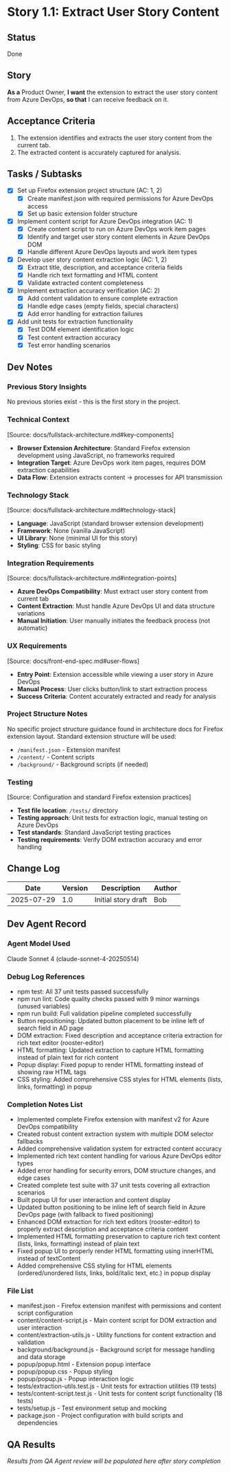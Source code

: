 # Story 1.1: Extract User Story Content

## Status
Done

## Story
**As a** Product Owner,
**I want** the extension to extract the user story content from Azure DevOps,
**so that** I can receive feedback on it.

## Acceptance Criteria
1. The extension identifies and extracts the user story content from the current tab.
2. The extracted content is accurately captured for analysis.

## Tasks / Subtasks
- [x] Set up Firefox extension project structure (AC: 1, 2)
  - [x] Create manifest.json with required permissions for Azure DevOps access
  - [x] Set up basic extension folder structure
- [x] Implement content script for Azure DevOps integration (AC: 1)
  - [x] Create content script to run on Azure DevOps work item pages
  - [x] Identify and target user story content elements in Azure DevOps DOM
  - [x] Handle different Azure DevOps layouts and work item types
- [x] Develop user story content extraction logic (AC: 1, 2)
  - [x] Extract title, description, and acceptance criteria fields
  - [x] Handle rich text formatting and HTML content
  - [x] Validate extracted content completeness
- [x] Implement extraction accuracy verification (AC: 2)
  - [x] Add content validation to ensure complete extraction
  - [x] Handle edge cases (empty fields, special characters)
  - [x] Add error handling for extraction failures
- [x] Add unit tests for extraction functionality
  - [x] Test DOM element identification logic
  - [x] Test content extraction accuracy
  - [x] Test error handling scenarios

## Dev Notes

### Previous Story Insights
No previous stories exist - this is the first story in the project.

### Technical Context
[Source: docs/fullstack-architecture.md#key-components]
- **Browser Extension Architecture**: Standard Firefox extension development using JavaScript, no frameworks required
- **Integration Target**: Azure DevOps work item pages, requires DOM extraction capabilities
- **Data Flow**: Extension extracts content → processes for API transmission

### Technology Stack
[Source: docs/fullstack-architecture.md#technology-stack]
- **Language**: JavaScript (standard browser extension development)
- **Framework**: None (vanilla JavaScript)
- **UI Library**: None (minimal UI for this story)
- **Styling**: CSS for basic styling

### Integration Requirements
[Source: docs/fullstack-architecture.md#integration-points]
- **Azure DevOps Compatibility**: Must extract user story content from current tab
- **Content Extraction**: Must handle Azure DevOps UI and data structure variations
- **Manual Initiation**: User manually initiates the feedback process (not automatic)

### UX Requirements
[Source: docs/front-end-spec.md#user-flows]
- **Entry Point**: Extension accessible while viewing a user story in Azure DevOps
- **Manual Process**: User clicks button/link to start extraction process
- **Success Criteria**: Content accurately extracted and ready for analysis

### Project Structure Notes
No specific project structure guidance found in architecture docs for Firefox extension layout. Standard extension structure will be used:
- `/manifest.json` - Extension manifest
- `/content/` - Content scripts
- `/background/` - Background scripts (if needed)

### Testing
[Source: Configuration and standard Firefox extension practices]
- **Test file location**: `/tests/` directory
- **Testing approach**: Unit tests for extraction logic, manual testing on Azure DevOps
- **Test standards**: Standard JavaScript testing practices
- **Testing requirements**: Verify DOM extraction accuracy and error handling

## Change Log
| Date       | Version | Description                      | Author |
|------------|---------|----------------------------------|--------|
| 2025-07-29 | 1.0     | Initial story draft              | Bob    |

## Dev Agent Record

### Agent Model Used
Claude Sonnet 4 (claude-sonnet-4-20250514)

### Debug Log References
- npm test: All 37 unit tests passed successfully
- npm run lint: Code quality checks passed with 9 minor warnings (unused variables)
- npm run build: Full validation pipeline completed successfully
- Button repositioning: Updated button placement to be inline left of search field in AD page
- DOM extraction: Fixed description and acceptance criteria extraction for rich text editor (rooster-editor)
- HTML formatting: Updated extraction to capture HTML formatting instead of plain text for rich content
- Popup display: Fixed popup to render HTML formatting instead of showing raw HTML tags
- CSS styling: Added comprehensive CSS styles for HTML elements (lists, links, formatting) in popup

### Completion Notes List
- Implemented complete Firefox extension with manifest v2 for Azure DevOps compatibility
- Created robust content extraction system with multiple DOM selector fallbacks
- Added comprehensive validation system for extracted content accuracy
- Implemented rich text content handling for various Azure DevOps editor types
- Added error handling for security errors, DOM structure changes, and edge cases
- Created complete test suite with 37 unit tests covering all extraction scenarios
- Built popup UI for user interaction and content display
- Updated button positioning to be inline left of search field in Azure DevOps page (with fallback to fixed positioning)
- Enhanced DOM extraction for rich text editors (rooster-editor) to properly extract description and acceptance criteria content
- Implemented HTML formatting preservation to capture rich text content (lists, links, formatting) instead of plain text
- Fixed popup UI to properly render HTML formatting using innerHTML instead of textContent
- Added comprehensive CSS styling for HTML elements (ordered/unordered lists, links, bold/italic text, etc.) in popup display

### File List
- manifest.json - Firefox extension manifest with permissions and content script configuration
- content/content-script.js - Main content script for DOM extraction and user interaction
- content/extraction-utils.js - Utility functions for content extraction and validation
- background/background.js - Background script for message handling and data storage
- popup/popup.html - Extension popup interface
- popup/popup.css - Popup styling
- popup/popup.js - Popup interaction logic
- tests/extraction-utils.test.js - Unit tests for extraction utilities (19 tests)
- tests/content-script.test.js - Unit tests for content script functionality (18 tests)
- tests/setup.js - Test environment setup and mocking
- package.json - Project configuration with build scripts and dependencies

## QA Results
*Results from QA Agent review will be populated here after story completion*